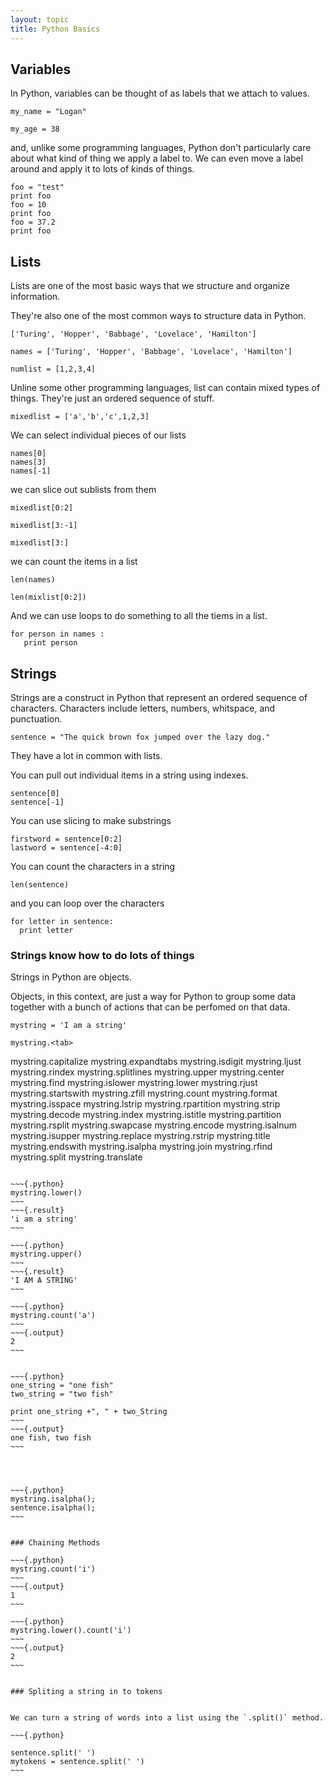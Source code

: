 ```yaml
---
layout: topic
title: Python Basics
---
```


## Variables



In Python, variables can be thought of as labels that we attach to values. 

~~~{.python}
my_name = "Logan"

my_age = 38
~~~


and, unlike some programming languages, Python don't particularly care
about what kind of thing we apply a label to. We can even move a label
around and apply it to lots of kinds of things.

~~~{.python}
foo = "test"
print foo
foo = 10
print foo
foo = 37.2
print foo

~~~




## Lists 

Lists are one of the most basic ways that we structure and organize information.

They're also one of the most common ways to structure data in Python.


~~~{.python}
['Turing', 'Hopper', 'Babbage', 'Lovelace', 'Hamilton']

names = ['Turing', 'Hopper', 'Babbage', 'Lovelace', 'Hamilton']

numlist = [1,2,3,4]

~~~

Unline some other programming languages, list can contain mixed types
of things. They're just an ordered sequence of stuff.

~~~{.python}
mixedlist = ['a','b','c',1,2,3]
~~~

We can select individual pieces of our lists

~~~{.python}
names[0]
names[3]
names[-1]
~~~

we can slice out sublists from them

~~~{.python}
mixedlist[0:2]

mixedlist[3:-1]

mixedlist[3:]

~~~

we can count the items in a list

~~~{.python}
len(names)

len(mixlist[0:2])
~~~



And we can use loops to do something to all the tiems in a list. 


~~~{.python}
for person in names :
   print person
~~~




## Strings

Strings are a construct in Python that represent an ordered sequence of characters.
Characters include letters, numbers, whitspace, and punctuation.

~~~{.python}
sentence = "The quick brown fox jumped over the lazy dog."
~~~

They have a lot in common with lists.

You can pull out individual items in a string using indexes.


~~~{.python}
sentence[0]
sentence[-1]
~~~

You can use slicing to make substrings


~~~{.python}
firstword = sentence[0:2]
lastword = sentence[-4:0]
~~~


You can count the characters in a string

~~~{.python}
len(sentence)
~~~


and you can loop over the characters

~~~{.python}
for letter in sentence:
  print letter
~~~






### Strings know how to do lots of things

Strings in Python are objects.

Objects, in this context, are just a way for Python to group some data together with a bunch of actions that can be perfomed on that data. 

~~~{.python}
mystring = 'I am a string'

mystring.<tab>
~~~


mystring.capitalize  mystring.expandtabs  mystring.isdigit     mystring.ljust       mystring.rindex      mystring.splitlines  mystring.upper
mystring.center      mystring.find        mystring.islower     mystring.lower       mystring.rjust       mystring.startswith  mystring.zfill
mystring.count       mystring.format      mystring.isspace     mystring.lstrip      mystring.rpartition  mystring.strip
mystring.decode      mystring.index       mystring.istitle     mystring.partition   mystring.rsplit      mystring.swapcase
mystring.encode      mystring.isalnum     mystring.isupper     mystring.replace     mystring.rstrip      mystring.title
mystring.endswith    mystring.isalpha     mystring.join        mystring.rfind       mystring.split       mystring.translate
```

~~~{.python}
mystring.lower()
~~~
~~~{.result}
'i am a string'
~~~

~~~{.python}
mystring.upper()
~~~
~~~{.result}
'I AM A STRING'
~~~

~~~{.python}
mystring.count('a')
~~~
~~~{.output}
2
~~~


~~~{.python}
one_string = "one fish"
two_string = "two fish"

print one_string +", " + two_String
~~~
~~~{.output}
one fish, two fish
~~~




~~~{.python}
mystring.isalpha();
sentence.isalpha();
~~~


### Chaining Methods

~~~{.python}
mystring.count('i')
~~~
~~~{.output}
1
~~~

~~~{.python}
mystring.lower().count('i')
~~~
~~~{.output}
2
~~~


### Spliting a string in to tokens


We can turn a string of words into a list using the `.split()` method.

~~~{.python}

sentence.split(' ')
mytokens = sentence.split(' ')
~~~
